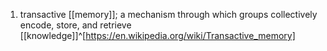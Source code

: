 1. transactive [[memory]]; a mechanism through which groups collectively encode, store, and retrieve [[knowledge]]^[https://en.wikipedia.org/wiki/Transactive_memory]